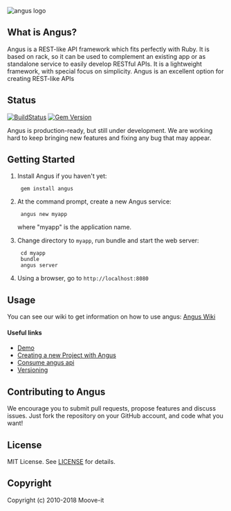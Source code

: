 ![angus logo](http://moove-it.github.io/angus/images/angus_logo2.svg)


## What is Angus?

Angus is a REST-like API framework which fits perfectly with Ruby.
It is based on rack, so it can be used to complement an existing app or as standalone service to
easily develop RESTful APIs. It is a lightweight framework, with
special focus on simplicity. Angus is an excellent option for creating REST-like APIs

## Status

[![BuildStatus](https://api.travis-ci.org/moove-it/angus.png)](https://travis-ci.org/moove-it/angus) [![Gem Version](https://badge.fury.io/rb/angus.png)](http://badge.fury.io/rb/angus)

Angus is production-ready, but still under development. We are working hard to keep bringing new
features and fixing any bug that may appear.

## Getting Started

1. Install Angus if you haven't yet:

        gem install angus

2. At the command prompt, create a new Angus service:

        angus new myapp

   where "myapp" is the application name.

3. Change directory to `myapp`, run bundle and start the web server:

        cd myapp
        bundle
        angus server

4. Using a browser, go to `http://localhost:8080`

## Usage

You can see our wiki to get information on how to use angus:  [Angus Wiki](https://github.com/moove-it/angus/wiki)

#### Useful links

 * [Demo](https://github.com/moove-it/angus/wiki/Demo)
 * [Creating a new Project with Angus](https://github.com/moove-it/angus/wiki/Getting-Started)
 * [Consume angus api](https://github.com/moove-it/angus/wiki/Clients)
 * [Versioning](https://github.com/moove-it/angus/wiki/Versioning)


## Contributing to Angus

We encourage you to submit pull requests, propose features and discuss issues. Just fork the
repository on your GitHub account, and code what you want!

## License

MIT License. See [LICENSE](https://github.com/moove-it/angus/blob/master/LICENSE.txt) for details.

## Copyright

Copyright (c) 2010-2018 Moove-it
